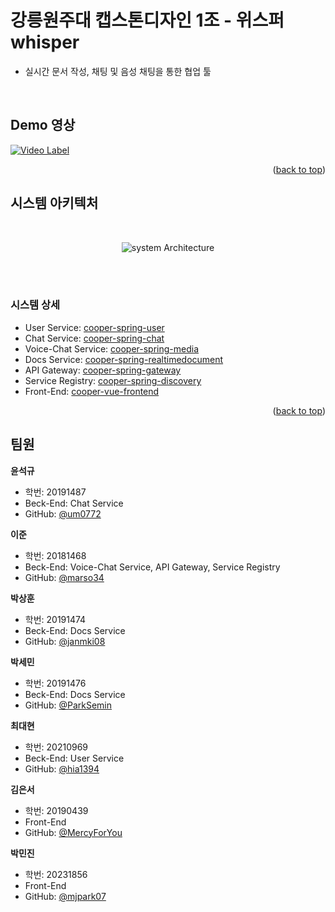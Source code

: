 <a name="readme-top"></a>

# 강릉원주대 캡스톤디자인 1조 - 위스퍼 whisper

- 실시간 문서 작성, 채팅 및 음성 채팅을 통한 협업 툴

<br>

## Demo 영상
[![Video Label](http://img.youtube.com/vi/SpGs63TbQ7Q/0.jpg)](https://youtu.be/SpGs63TbQ7Q)


<p align="right">(<a href="#readme-top">back to top</a>)</p>

## 시스템 아키텍처

<div align="center">
  
  <br>  
  
  ![system Architecture](https://github.com/cooper-0/.github/assets/96871583/8e2f2ae5-4017-4d65-b0ba-ebbbfdbc0aa9)
  
</div>

<br>
<br>


### 시스템 상세
- User Service: [cooper-spring-user](https://github.com/cooper-0/cooper-spring-user)
- Chat Service: [cooper-spring-chat](https://github.com/cooper-0/cooper-spring-chat)
- Voice-Chat Service: [cooper-spring-media](https://github.com/cooper-0/cooper-spring-media)
- Docs Service: [cooper-spring-realtimedocument](https://github.com/cooper-0/cooper-spring-realtimedocument)
- API Gateway: [cooper-spring-gateway](https://github.com/cooper-0/cooper-spring-gateway)
- Service Registry: [cooper-spring-discovery](https://github.com/cooper-0/cooper-spring-discovery)
- Front-End: [cooper-vue-frontend](https://github.com/cooper-0/cooper-vue-frontend)


<p align="right">(<a href="#readme-top">back to top</a>)</p>

## 팀원

**윤석규**

- 학번: 20191487
- Beck-End: Chat Service
- GitHub: [@um0772](https://github.com/um0772)

**이준**

- 학번: 20181468
- Beck-End: Voice-Chat Service, API Gateway, Service Registry
- GitHub: [@marso34](https://github.com/marso34)

**박상훈**

- 학번: 20191474
- Beck-End: Docs Service
- GitHub: [@janmki08](https://github.com/janmki08)

**박세민**

- 학번: 20191476
- Beck-End: Docs Service
- GitHub: [@ParkSemin](https://github.com/ParkSemin)

**최대현**

- 학번: 20210969
- Beck-End: User Service
- GitHub: [@hia1394](https://github.com/hia1394)

**김은서**

- 학번: 20190439
- Front-End
- GitHub: [@MercyForYou](https://github.com/MercyForYou)

**박민진**

- 학번: 20231856
- Front-End
- GitHub: [@mjpark07](https://github.com/mjpark07)
